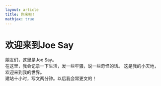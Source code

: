 ```yaml
---
layout: article
title: 你来啦！
mathjax: true
---
```


# 欢迎来到Joe Say
朋友们，这里是Joe Say。\
在这里，我会记录一下生活，发一些牢骚，说一些奇怪的话。  这是我的小天地，欢迎来到我的世界。\
建站十小时，写文两分钟。以后我会常更文的！
